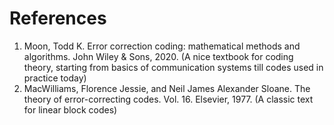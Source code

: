 # References

1. Moon, Todd K. Error correction coding: mathematical methods and algorithms. John Wiley & Sons, 2020. (A nice textbook for coding theory, starting from basics of communication systems till codes used in practice today)
2. MacWilliams, Florence Jessie, and Neil James Alexander Sloane. The theory of error-correcting codes. Vol. 16. Elsevier, 1977. (A classic text for linear block codes)
